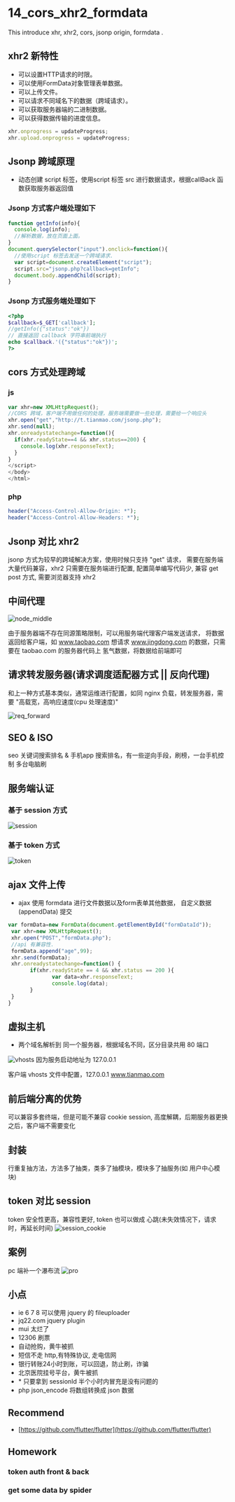 # 14\_cors\_xhr2\_formdata

This introduce xhr, xhr2, cors, jsonp origin, formdata .

## xhr2 新特性

* 可以设置HTTP请求的时限。
* 可以使用FormData对象管理表单数据。
* 可以上传文件。
* 可以请求不同域名下的数据（跨域请求）。
* 可以获取服务器端的二进制数据。
* 可以获得数据传输的进度信息。

```javascript
xhr.onprogress = updateProgress;
xhr.upload.onprogress = updateProgress;
```

## Jsonp 跨域原理

* 动态创建 script 标签，使用script 标签 src 进行数据请求，根据callBack 函数获取服务器返回值

### Jsonp 方式客户端处理如下

```javascript
function getInfo(info){
  console.log(info);
  //解析数据，放在页面上面。
}
document.querySelector("input").onclick=function(){
  //使用script 标签去发送一个跨域请求.
  var script=document.createElement("script");
  script.src="jsonp.php?callback=getInfo";
  document.body.appendChild(script);
}
```

### Jsonp 方式服务端处理如下

```php
<?php
$callback=$_GET['callback'];
//getInfo({"status":"ok"})
// 直接返回 callback 字符串前端执行
echo $callback.'({"status":"ok"})';
?>
```

## cors 方式处理跨域

### js

```javascript
var xhr=new XMLHttpRequest();
//CORS 跨域，客户端不用做任何的处理，服务端需要做一些处理，需要给一个响应头
xhr.open("get","http://t.tianmao.com/jsonp.php");
xhr.send(null);
xhr.onreadystatechange=function(){
  if(xhr.readyState==4 && xhr.status==200) {
    console.log(xhr.responseText);
  }
}
</script>
</body>
</html>
```

### php

```php
header("Access-Control-Allow-Origin: *");
header("Access-Control-Allow-Headers: *");
```

## Jsonp 对比 xhr2

jsonp 方式为较早的跨域解决方案，使用时候只支持 "get" 请求， 需要在服务端大量代码兼容，xhr2 只需要在服务端进行配置, 配置简单编写代码少, 兼容 get post 方式, 需要浏览器支持 xhr2

## 中间代理

![node\_middle](.gitbook/assets/node_mid.png)

由于服务器端不存在同源策略限制，可以用服务端代理客户端发送请求， 将数据返回给客户端，如 www.taobao.com 想请求 www.jingdong.com 的数据，只需要在 taobao.com 的服务器代码上 氢气数据，将数据给前端即可

## 请求转发服务器\(请求调度适配器方式 \|\| 反向代理\)

和上一种方式基本类似，通常运维进行配置，如同 nginx 负载，转发服务器，需要 "高载宽，高响应速度\(cpu 处理速度\)"

![req\_forward](.gitbook/assets/req_forward.png)

## SEO & ISO

seo 关键词搜索排名 & 手机app 搜索排名，有一些逆向手段，刷榜，一台手机控制 多台电脑刷

## 服务端认证

### 基于 session 方式

![session](.gitbook/assets/h1.png)

### 基于 token 方式

![token](.gitbook/assets/h_token.png)

## ajax 文件上传

* ajax 使用 formdata 进行文件数据以及form表单其他数据， 自定义数据\(appendData\) 提交

```javascript
var formData=new FormData(document.getElementById("formDataId"));
 var xhr=new XMLHttpRequest();
 xhr.open("POST","formData.php");
 //api 有兼容性.
 formData.append("age",99);
 xhr.send(formData);
 xhr.onreadystatechange=function() {
       if(xhr.readyState == 4 && xhr.status == 200 ){
              var data=xhr.responseText;
              console.log(data);
       }
 }
}
```

## 虚拟主机

* 两个域名解析到 同一个服务器，根据域名不同，区分目录共用 80 端口

![vhosts](.gitbook/assets/vhost.png) 因为服务启动地址为 127.0.0.1

客户端 vhosts 文件中配置，127.0.0.1 www.tianmao.com

## 前后端分离的优势

可以兼容多套终端，但是可能不兼容 cookie session, 高度解耦，后期服务器更换之后，客户端不需要变化

## 封装

行重复抽方法，方法多了抽类，类多了抽模块，模块多了抽服务\(如 用户中心模块\)

## token 对比 session

token 安全性更高，兼容性更好, token 也可以做成 心跳\(未失效情况下，请求时，再延长时间\) ![session\_cookie](.gitbook/assets/session_cookie.png)

## 案例

pc 端补一个瀑布流 ![pro](.gitbook/assets/pro.png)

## 小点

* ie 6 7 8 可以使用 jquery 的 fileuploader
* jq22.com jquery plugin
* mui 太烂了
* 12306 刷票
* 自动抢购，黄牛被抓
* 短信不走 http,有特殊协议, 走电信网
* 银行转账24小时到账，可以回退，防止刷，诈骗
* 北京医院挂号平台，黄牛被抓
* \* 只要拿到 sessionId 半个小时内冒充是没有问题的
* php json\_encode 将数组转换成 json 数据

## Recommend

* [https://github.com/flutter/flutter](https://github.com/flutter/flutter)

## Homework

### token auth front & back



### get some data by spider

